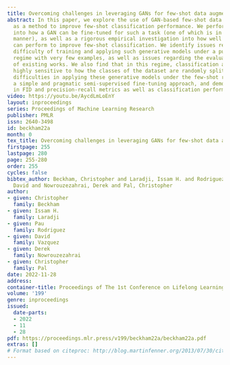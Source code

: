 ```yaml
---
title: Overcoming challenges in leveraging GANs for few-shot data augmentation
abstract: In this paper, we explore the use of GAN-based few-shot data augmentation
  as a method to improve few-shot classification performance. We perform an exploration
  into how a GAN can be fine-tuned for such a task (one of which is in a \emph{class-incremental}
  manner), as well as a rigorous empirical investigation into how well these models
  can perform to improve few-shot classification. We identify issues related to the
  difficulty of training and applying such generative models under a purely supervised
  regime with very few examples, as well as issues regarding the evaluation protocols
  of existing works. We also find that in this regime, classification accuracy is
  highly sensitive to how the classes of the dataset are randomly split. To address
  difficulties in applying these generative models under the few-shot regime, we propose
  a simple and pragmatic semi-supervised fine-tuning approach, and demonstrate gains
  in FID and precision-recall metrics as well as classification performance.
video: https://youtu.be/AycdLmLoEnY
layout: inproceedings
series: Proceedings of Machine Learning Research
publisher: PMLR
issn: 2640-3498
id: beckham22a
month: 0
tex_title: Overcoming challenges in leveraging GANs for few-shot data augmentation
firstpage: 255
lastpage: 280
page: 255-280
order: 255
cycles: false
bibtex_author: Beckham, Christopher and Laradji, Issam H. and Rodriguez, Pau and Vazquez,
  David and Nowrouzezahrai, Derek and Pal, Christopher
author:
- given: Christopher
  family: Beckham
- given: Issam H.
  family: Laradji
- given: Pau
  family: Rodriguez
- given: David
  family: Vazquez
- given: Derek
  family: Nowrouzezahrai
- given: Christopher
  family: Pal
date: 2022-11-28
address:
container-title: Proceedings of The 1st Conference on Lifelong Learning Agents
volume: '199'
genre: inproceedings
issued:
  date-parts:
  - 2022
  - 11
  - 28
pdf: https://proceedings.mlr.press/v199/beckham22a/beckham22a.pdf
extras: []
# Format based on citeproc: http://blog.martinfenner.org/2013/07/30/citeproc-yaml-for-bibliographies/
---
```

